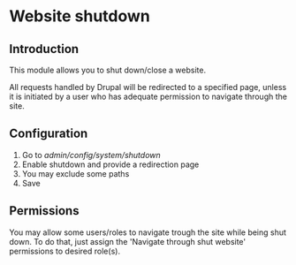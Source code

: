 # Website shutdown

## Introduction
This module allows you to shut down/close a website.

All requests handled by Drupal will be redirected to a specified page, unless
it is initiated by a user who has adequate permission to navigate through the
site.

## Configuration
1. Go to *admin/config/system/shutdown*
2. Enable shutdown and provide a redirection page
3. You may exclude some paths
4. Save

## Permissions
You may allow some users/roles to navigate trough the site while being shut
down.
To do that, just assign the 'Navigate through shut website' permissions to
desired role(s).
